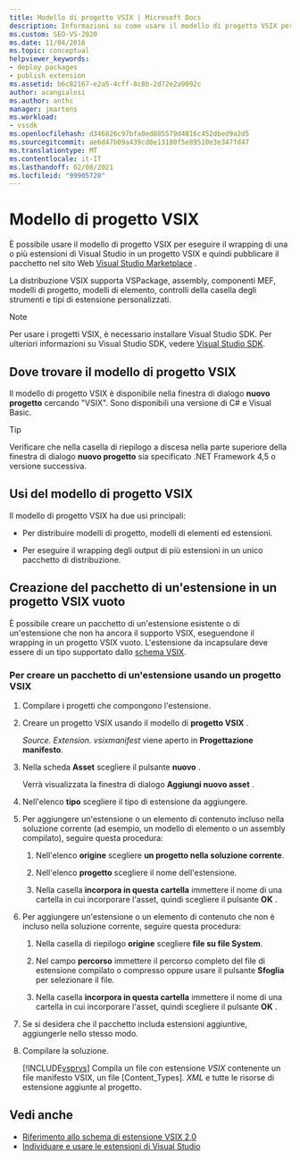 ```yaml
---
title: Modello di progetto VSIX | Microsoft Docs
description: Informazioni su come usare il modello di progetto VSIX per eseguire il wrapping delle estensioni di Visual Studio in un progetto VSIX e quindi pubblicare il pacchetto nel Visual Studio Marketplace.
ms.custom: SEO-VS-2020
ms.date: 11/04/2016
ms.topic: conceptual
helpviewer_keywords:
- deploy packages
- publish extension
ms.assetid: b6c82167-e2a5-4cff-8c8b-2d72e2a9092c
author: acangialosi
ms.author: anthc
manager: jmartens
ms.workload:
- vssdk
ms.openlocfilehash: d346826c97bfa0ed885579d4816c452dbed9a2d5
ms.sourcegitcommit: ae6d47b09a439cd0e13180f5e89510e3e347fd47
ms.translationtype: MT
ms.contentlocale: it-IT
ms.lasthandoff: 02/08/2021
ms.locfileid: "99905720"
---
```

# <a name="vsix-project-template"></a>Modello di progetto VSIX

È possibile usare il modello di progetto VSIX per eseguire il wrapping di una o più estensioni di Visual Studio in un progetto VSIX e quindi pubblicare il pacchetto nel sito Web [Visual Studio Marketplace](https://marketplace.visualstudio.com/) .

 La distribuzione VSIX supporta VSPackage, assembly, componenti MEF, modelli di progetto, modelli di elemento, controlli della casella degli strumenti e tipi di estensione personalizzati.

> [!NOTE]
> Per usare i progetti VSIX, è necessario installare Visual Studio SDK. Per ulteriori informazioni su Visual Studio SDK, vedere [Visual Studio SDK](../extensibility/visual-studio-sdk.md).

## <a name="where-to-find-the-vsix-project-template"></a>Dove trovare il modello di progetto VSIX

Il modello di progetto VSIX è disponibile nella finestra di dialogo **nuovo progetto** cercando "VSIX".  Sono disponibili una versione di C# e Visual Basic.

> [!TIP]
> Verificare che nella casella di riepilogo a discesa nella parte superiore della finestra di dialogo **nuovo progetto** sia specificato .NET Framework 4,5 o versione successiva.

## <a name="uses-of-the-vsix-project-template"></a>Usi del modello di progetto VSIX

Il modello di progetto VSIX ha due usi principali:

- Per distribuire modelli di progetto, modelli di elementi ed estensioni.

- Per eseguire il wrapping degli output di più estensioni in un unico pacchetto di distribuzione.

## <a name="packaging-an-extension-in-an-empty-vsix-project"></a>Creazione del pacchetto di un'estensione in un progetto VSIX vuoto

È possibile creare un pacchetto di un'estensione esistente o di un'estensione che non ha ancora il supporto VSIX, eseguendone il wrapping in un progetto VSIX vuoto. L'estensione da incapsulare deve essere di un tipo supportato dallo [schema VSIX](../extensibility/vsix-extension-schema-2-0-reference.md).

### <a name="to-package-an-extension-by-using-a-vsix-project"></a>Per creare un pacchetto di un'estensione usando un progetto VSIX

1. Compilare i progetti che compongono l'estensione.

2. Creare un progetto VSIX usando il modello di **progetto VSIX** .

    *Source. Extension. vsixmanifest* viene aperto in **Progettazione manifesto**.

3. Nella scheda **Asset** scegliere il pulsante **nuovo** .

    Verrà visualizzata la finestra di dialogo **Aggiungi nuovo asset** .

4. Nell'elenco **tipo** scegliere il tipo di estensione da aggiungere.

5. Per aggiungere un'estensione o un elemento di contenuto incluso nella soluzione corrente (ad esempio, un modello di elemento o un assembly compilato), seguire questa procedura:

   1. Nell'elenco **origine** scegliere **un progetto nella soluzione corrente**.

   2. Nell'elenco **progetto** scegliere il nome dell'estensione.

   3. Nella casella **incorpora in questa cartella** immettere il nome di una cartella in cui incorporare l'asset, quindi scegliere il pulsante **OK** .

6. Per aggiungere un'estensione o un elemento di contenuto che non è incluso nella soluzione corrente, seguire questa procedura:

   1. Nella casella di riepilogo **origine** scegliere **file su file System**.

   2. Nel campo **percorso** immettere il percorso completo del file di estensione compilato o compresso oppure usare il pulsante **Sfoglia** per selezionare il file.

   3. Nella casella **incorpora in questa cartella** immettere il nome di una cartella in cui incorporare l'asset, quindi scegliere il pulsante **OK** .

7. Se si desidera che il pacchetto includa estensioni aggiuntive, aggiungerle nello stesso modo.

8. Compilare la soluzione.

    [!INCLUDE[vsprvs](../code-quality/includes/vsprvs_md.md)] Compila un file con estensione *VSIX* contenente un file manifesto VSIX, un file [Content_Types]*. XML* e tutte le risorse di estensione aggiunte al progetto.

## <a name="see-also"></a>Vedi anche

- [Riferimento allo schema di estensione VSIX 2,0](../extensibility/vsix-extension-schema-2-0-reference.md)
- [Individuare e usare le estensioni di Visual Studio](../ide/finding-and-using-visual-studio-extensions.md)
